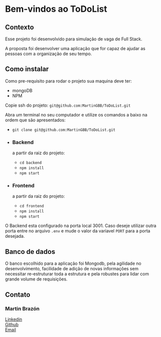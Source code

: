 # Bem-vindos ao ToDoList

## Contexto

Esse projeto foi desenvolvido para simulação de vaga de Full Stack.

A proposta foi desenvolver uma aplicação que for capaz de ajudar as pessoas com a organização de seu tempo.

## Como instalar

Como pre-requisito para rodar o projeto sua maquina deve ter:

  - mongoDB
  - NPM

Copie ssh do projeto: `git@github.com:MartinGBB/ToDoList.git`

Abra um terminal no seu computador e utilize os comandos a baixo na ordem que são apresentados:

  - `git clone git@github.com:MartinGBB/ToDoList.git`

  - ### Backend
    a partir da raiz do projeto:
    - `cd backend`
    - `npm install`
    - `npm start` 

  - ### Frontend
    a partir da raiz do projeto:
    - `cd frontend`
    - `npm install`
    - `npm start`


O Backend esta configurado na porta local 3001. Caso deseje utilizar outra porta entre no arquivo `.env` e mude o valor da variavel `PORT` para a porta desejada.

## Banco de dados

O banco escolhido para a aplicação foi Mongodb, pela agilidade no desenvolvimento, facilidade de adição de novas informações sem necessitar re-estruturar toda a estrutura e pela robustes para lidar com grande volume de requisições.

## Contato

### Martin Brazón
[Linkedin](https://www.linkedin.com/in/martinbrazon/) <br/>
[Github](https://github.com/MartinGBB/ToDoList) <br/>
[Email](escorpmartin97@gmail.com)

